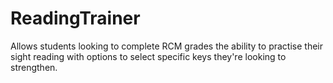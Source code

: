 # ReadingTrainer

Allows students looking to complete RCM grades the ability to practise their sight reading with options to select specific keys they're looking to strengthen.
